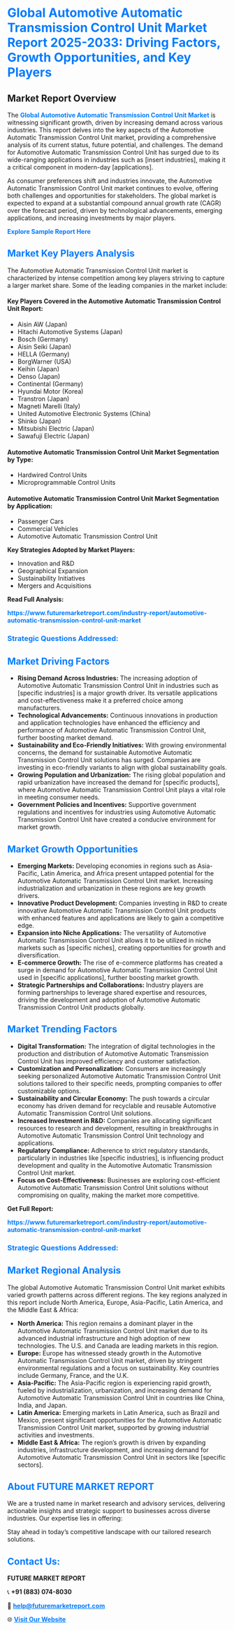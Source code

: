 <h1 style="color: #007BFF;">Global Automotive Automatic Transmission Control Unit Market Report 2025-2033: Driving Factors, Growth Opportunities, and Key Players</h1>

<section id="overview">
<h2>Market Report Overview</h2>
<p>The <a href="https://www.futuremarketreport.com/industry-report/automotive-automatic-transmission-control-unit-market" style="color: #007BFF; text-decoration: none;"><strong>Global Automotive Automatic Transmission Control Unit Market</strong></a> is witnessing significant growth, driven by increasing demand across various industries. This report delves into the key aspects of the Automotive Automatic Transmission Control Unit market, providing a comprehensive analysis of its current status, future potential, and challenges. The demand for Automotive Automatic Transmission Control Unit has surged due to its wide-ranging applications in industries such as [insert industries], making it a critical component in modern-day [applications].</p>
<p>As consumer preferences shift and industries innovate, the Automotive Automatic Transmission Control Unit market continues to evolve, offering both challenges and opportunities for stakeholders. The global market is expected to expand at a substantial compound annual growth rate (CAGR) over the forecast period, driven by technological advancements, emerging applications, and increasing investments by major players.</p>
</section>

<section id="overview">
<p><a href="https://www.futuremarketreport.com/request-sample/reportId=126332" style="color: #007BFF; text-decoration: none;"><strong>Explore Sample Report Here</strong></a></p>
</section>

<section id="key-players">
<h2 style="color: #007BFF;">Market Key Players Analysis</h2>
<p>The Automotive Automatic Transmission Control Unit market is characterized by intense competition among key players striving to capture a larger market share. Some of the leading companies in the market include:</p>
<h4>Key Players Covered in the Automotive Automatic Transmission Control Unit Report:</h4>
<ul><li>Aisin AW (Japan)</li><li>Hitachi Automotive Systems (Japan)</li><li>Bosch (Germany)</li><li>Aisin Seiki (Japan)</li><li>HELLA (Germany)</li><li>BorgWarner (USA)</li><li>Keihin (Japan)</li><li>Denso (Japan)</li><li>Continental (Germany)</li><li>Hyundai Motor (Korea)</li><li>Transtron (Japan)</li><li>Magneti Marelli (Italy)</li><li>United Automotive Electronic Systems (China)</li><li>Shinko (Japan)</li><li>Mitsubishi Electric (Japan)</li><li>Sawafuji Electric (Japan)</li></ul>
<h4>Automotive Automatic Transmission Control Unit Market Segmentation by Type:</h4>
<ul><li>Hardwired Control Units</li><li>Microprogrammable Control Units</li></ul>

<h4>Automotive Automatic Transmission Control Unit Market Segmentation by Application:</h4>
<ul><li>Passenger Cars</li><li>Commercial Vehicles</li><li>Automotive Automatic Transmission Control Unit</li></ul>
<p><strong>Key Strategies Adopted by Market Players:</strong></p>
<ul>
<li>Innovation and R&D</li>
<li>Geographical Expansion</li>
<li>Sustainability Initiatives</li>
<li>Mergers and Acquisitions</li>
</ul>
</section>

<section>
<p><strong>Read Full Analysis: </strong></p><a href="https://www.futuremarketreport.com/industry-report/automotive-automatic-transmission-control-unit-market" style="color: #007BFF; text-decoration: none;"><strong>https://www.futuremarketreport.com/industry-report/automotive-automatic-transmission-control-unit-market</strong></a>
<h3 style="color: #007BFF;">Strategic Questions Addressed:</h3>
</section>

<section id="driving-factors">
<h2 style="color: #007BFF;">Market Driving Factors</h2>
<ul>
<li><strong>Rising Demand Across Industries:</strong> The increasing adoption of Automotive Automatic Transmission Control Unit in industries such as [specific industries] is a major growth driver. Its versatile applications and cost-effectiveness make it a preferred choice among manufacturers.</li>
<li><strong>Technological Advancements:</strong> Continuous innovations in production and application technologies have enhanced the efficiency and performance of Automotive Automatic Transmission Control Unit, further boosting market demand.</li>
<li><strong>Sustainability and Eco-Friendly Initiatives:</strong> With growing environmental concerns, the demand for sustainable Automotive Automatic Transmission Control Unit solutions has surged. Companies are investing in eco-friendly variants to align with global sustainability goals.</li>
<li><strong>Growing Population and Urbanization:</strong> The rising global population and rapid urbanization have increased the demand for [specific products], where Automotive Automatic Transmission Control Unit plays a vital role in meeting consumer needs.</li>
<li><strong>Government Policies and Incentives:</strong> Supportive government regulations and incentives for industries using Automotive Automatic Transmission Control Unit have created a conducive environment for market growth.</li>
</ul>
</section>

<section id="growth-opportunities">
<h2 style="color: #007BFF;">Market Growth Opportunities</h2>
<ul>
<li><strong>Emerging Markets:</strong> Developing economies in regions such as Asia-Pacific, Latin America, and Africa present untapped potential for the Automotive Automatic Transmission Control Unit market. Increasing industrialization and urbanization in these regions are key growth drivers.</li>
<li><strong>Innovative Product Development:</strong> Companies investing in R&D to create innovative Automotive Automatic Transmission Control Unit products with enhanced features and applications are likely to gain a competitive edge.</li>
<li><strong>Expansion into Niche Applications:</strong> The versatility of Automotive Automatic Transmission Control Unit allows it to be utilized in niche markets such as [specific niches], creating opportunities for growth and diversification.</li>
<li><strong>E-commerce Growth:</strong> The rise of e-commerce platforms has created a surge in demand for Automotive Automatic Transmission Control Unit used in [specific applications], further boosting market growth.</li>
<li><strong>Strategic Partnerships and Collaborations:</strong> Industry players are forming partnerships to leverage shared expertise and resources, driving the development and adoption of Automotive Automatic Transmission Control Unit products globally.</li>
</ul>
</section>

<section id="trending-factors">
<h2 style="color: #007BFF;">Market Trending Factors</h2>
<ul>
<li><strong>Digital Transformation:</strong> The integration of digital technologies in the production and distribution of Automotive Automatic Transmission Control Unit has improved efficiency and customer satisfaction.</li>
<li><strong>Customization and Personalization:</strong> Consumers are increasingly seeking personalized Automotive Automatic Transmission Control Unit solutions tailored to their specific needs, prompting companies to offer customizable options.</li>
<li><strong>Sustainability and Circular Economy:</strong> The push towards a circular economy has driven demand for recyclable and reusable Automotive Automatic Transmission Control Unit solutions.</li>
<li><strong>Increased Investment in R&D:</strong> Companies are allocating significant resources to research and development, resulting in breakthroughs in Automotive Automatic Transmission Control Unit technology and applications.</li>
<li><strong>Regulatory Compliance:</strong> Adherence to strict regulatory standards, particularly in industries like [specific industries], is influencing product development and quality in the Automotive Automatic Transmission Control Unit market.</li>
<li><strong>Focus on Cost-Effectiveness:</strong> Businesses are exploring cost-efficient Automotive Automatic Transmission Control Unit solutions without compromising on quality, making the market more competitive.</li>
</ul>
</section>

<section>
<p><strong>Get Full Report: </strong></p><a href="https://www.futuremarketreport.com/industry-report/automotive-automatic-transmission-control-unit-market" style="color: #007BFF; text-decoration: none;"><strong>https://www.futuremarketreport.com/industry-report/automotive-automatic-transmission-control-unit-market</strong></a>
<h3 style="color: #007BFF;">Strategic Questions Addressed:</h3>
</section>


<section id="regional-analysis">
<h2 style="color: #007BFF;">Market Regional Analysis</h2>
<p>The global Automotive Automatic Transmission Control Unit market exhibits varied growth patterns across different regions. The key regions analyzed in this report include North America, Europe, Asia-Pacific, Latin America, and the Middle East & Africa:</p>
<ul>
<li><strong>North America:</strong> This region remains a dominant player in the Automotive Automatic Transmission Control Unit market due to its advanced industrial infrastructure and high adoption of new technologies. The U.S. and Canada are leading markets in this region.</li>
<li><strong>Europe:</strong> Europe has witnessed steady growth in the Automotive Automatic Transmission Control Unit market, driven by stringent environmental regulations and a focus on sustainability. Key countries include Germany, France, and the U.K.</li>
<li><strong>Asia-Pacific:</strong> The Asia-Pacific region is experiencing rapid growth, fueled by industrialization, urbanization, and increasing demand for Automotive Automatic Transmission Control Unit in countries like China, India, and Japan.</li>
<li><strong>Latin America:</strong> Emerging markets in Latin America, such as Brazil and Mexico, present significant opportunities for the Automotive Automatic Transmission Control Unit market, supported by growing industrial activities and investments.</li>
<li><strong>Middle East & Africa:</strong> The region’s growth is driven by expanding industries, infrastructure development, and increasing demand for Automotive Automatic Transmission Control Unit in sectors like [specific sectors].</li>
</ul>
</section>

<footer>
<h2 style="color: #007BFF;">About FUTURE MARKET REPORT</h2>
<p>We are a trusted name in market research and advisory services, delivering actionable insights and strategic support to businesses across diverse industries. Our expertise lies in offering:</p>

<p>Stay ahead in today’s competitive landscape with our tailored research solutions.</p>

<h2 style="color: #007BFF;">Contact Us:</h2>
<p><strong>FUTURE MARKET REPORT</strong></p>
<p>📞 <strong>+91 (883) 074-8030</strong></p>
<p>📧 <strong><a href="mailto:help@futuremarketreport.com" style="color: #007BFF;">help@futuremarketreport.com</a></strong></p>
<p>🌐 <strong><a href="https://www.futuremarketreport.com/" style="color: #007BFF;">Visit Our Website</a></strong></p>
</footer>